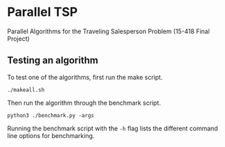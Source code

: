 # Parallel TSP
Parallel Algorithms for the Traveling Salesperson Problem (15-418 Final Project)

## Testing an algorithm
To test one of the algorithms, first run the make script.
```
./makeall.sh
```

Then run the algorithm through the benchmark script.
```
python3 ./benchmark.py -args
``` 
Running the benchmark script with the `-h` flag lists the different command line options for benchmarking.


